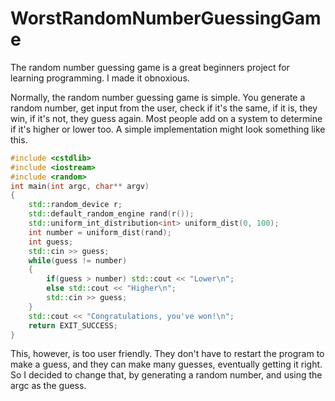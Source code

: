 # WorstRandomNumberGuessingGame

The random number guessing game is a great beginners project for learning programming. I made it obnoxious.

Normally, the random number guessing game is simple. You generate a random number, get input from the user, check if it's the same, if it is, they win, if it's not, they guess again. Most people add on a system to determine if it's higher or lower too. A simple implementation might look something like this.

```c++
#include <cstdlib>
#include <iostream>
#include <random>
int main(int argc, char** argv)
{
    std::random_device r;
    std::default_random_engine rand(r());
    std::uniform_int_distribution<int> uniform_dist(0, 100);
    int number = uniform_dist(rand);
    int guess;
    std::cin >> guess;
    while(guess != number)
    {
        if(guess > number) std::cout << "Lower\n";
        else std::cout << "Higher\n";
        std::cin >> guess;
    }
    std::cout << "Congratulations, you've won!\n";
    return EXIT_SUCCESS;
}
```

This, however, is too user friendly. They don't have to restart the program to make a guess, and they can make many guesses, eventually getting it right. So I decided to change that, by generating a random number, and using the argc as the guess. 
